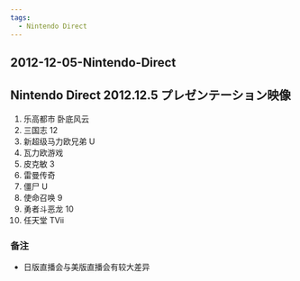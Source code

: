 ```yaml
---
tags:
  - Nintendo Direct
---
```


## 2012-12-05-Nintendo-Direct
Nintendo Direct 2012.12.5 プレゼンテーション映像
-------------------------------------

1.  乐高都市 卧底风云
2.  三国志 12
3.  新超级马力欧兄弟 U
4.  瓦力欧游戏
5.  皮克敏 3
6.  雷曼传奇
7.  僵尸 U
8.  使命召唤 9
9.  勇者斗恶龙 10
10.  任天堂 TVii

### 备注

*   日版直播会与美版直播会有较大差异
